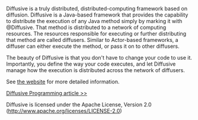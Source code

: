 Diffusive is a truly distributed, distributed-computing framework based on diffusion. Diffusive is a Java-based framework that provides the capability to distribute the execution of any Java method simply by marking it with @Diffusive. That method is distributed to a network of computing resources. The resources responsible for executing or further distributing that method are called diffusers. Similar to Actor-based frameworks, a diffuser can either execute the method, or pass it on to other diffusers.

The beauty of Diffusive is that you don't have to change your code to use it. Importantly, you define the way your code executes, and let Diffusive manage how the execution is distributed across the network of diffusers.

See [the website](http://robphilipp.github.com/diffusive) for more detailed information.

[Diffusive Programming article >>](http://robphilipp.github.com/diffusive/downloads.html)

Diffusive is licensed under the Apache License, Version 2.0 (http://www.apache.org/licenses/LICENSE-2.0)


